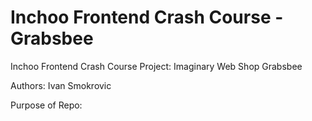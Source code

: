 # Inchoo Frontend Crash Course - Grabsbee
Inchoo Frontend Crash Course Project: Imaginary Web Shop Grabsbee

Authors: Ivan Smokrovic

Purpose of Repo:

